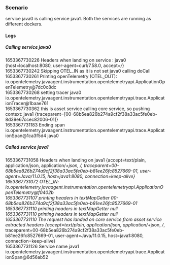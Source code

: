 ### Scenario
service java0 is calling service java1. Both the services are running as different dockers.  

#### Logs  
##### Calling service java0  
1653367730226 Headers when landing on service : java0 {host=localhost:8080, user-agent=curl/7.58.0, accept=*/*}  
1653367730242 Skipping OTEL_IN as it is not set java0 calling doCall  
1653367730261 Printing openTelemetry (OTEL_OUT): io.opentelemetry.javaagent.instrumentation.opentelemetryapi.ApplicationOpenTelemetry@7dc0c8dc  
1653367730268 setting tracer java0 io.opentelemetry.javaagent.instrumentation.opentelemetryapi.trace.ApplicationTracer@1baae761  
1653367730362 this is asset service calling core service, so pushing context: java1 {traceparent=[00-68b5ea826b274a9cf2f38a33ac5fe0eb-8d39e67ccec82006-01]}   
1653367731183 Ending span io.opentelemetry.javaagent.instrumentation.opentelemetryapi.trace.ApplicationSpan@1ca3f5d4 java0  

##### Called service java1  
1653367731058 Headers when landing on java1 {accept=text/plain, application/json, application/*+json, */*, traceparent=00-68b5ea826b274a9cf2f38a33ac5fe0eb-b81ee26fc8527669-01, user-agent=Java/11.0.15, host=java1:8080, connection=keep-alive}  
1653367731072 OTEL_IN: io.opentelemetry.javaagent.instrumentation.opentelemetryapi.ApplicationOpenTelemetry@f0402b  
1653367731107 printing headers in textMapGetter 00-68b5ea826b274a9cf2f38a33ac5fe0eb-b81ee26fc8527669-01  
1653367731110 printing headers in textMapGetter null  
1653367731110 printing headers in textMapGetter null  
1653367731110 The request has landed on core service from asset service extracted headers {accept=text/plain, application/json, application/*+json, */*, traceparent=00-68b5ea826b274a9cf2f38a33ac5fe0eb-b81ee26fc8527669-01, user-agent=Java/11.0.15, host=java1:8080, connection=keep-alive}  
1653367731126 Service name java1 io.opentelemetry.javaagent.instrumentation.opentelemetryapi.trace.ApplicationSpan@6d56ab52  
